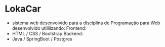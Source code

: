 # LokaCar
- sistema web desenvolvido para a disciplina de Programação para Web
desenvolvido utililizando:
Frontend:
- HTML / CSS / Bootstrap
Backend:
- Java / SpringBoot / Postgres
